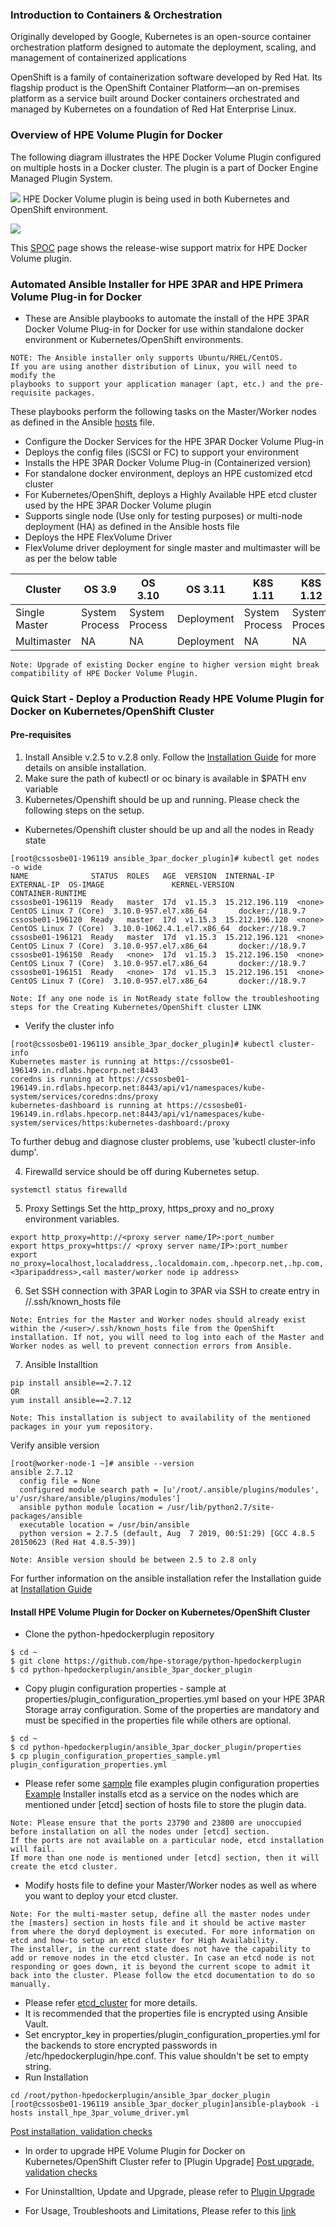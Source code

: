 ### Introduction to Containers & Orchestration
Originally developed by Google, Kubernetes is an open-source container orchestration platform designed to automate the deployment, scaling, and management of containerized applications

OpenShift is a family of containerization software developed by Red Hat. Its flagship product is the OpenShift Container Platform—an on-premises platform as a service built around Docker containers orchestrated and managed by Kubernetes on a foundation of Red Hat Enterprise Linux.

### Overview of HPE Volume Plugin for Docker 
The following diagram illustrates the HPE Docker Volume Plugin configured on multiple hosts in a Docker cluster. The plugin is a part of Docker Engine Managed Plugin System.

![](https://github.com/sonawane-shashikant/python-hpedockerplugin/blob/master/docs/img/HPE-DockerVolumePlugin-Overview.png)
HPE Docker Volume plugin is being used in both Kubernetes and  OpenShift environment.

![](https://github.com/hpe-storage/python-hpedockerplugin/blob/master/docs/img/3PAR_k8_design_diagram_75.png)

This [SPOC](https://spock.corp.int.hpe.com/spock/utility/document.aspx?docurl=Shared%20Documents/hw/3par/3par_volume_plugin_for_docker.pdf) page shows the release-wise support matrix for HPE Docker Volume plugin.

### Automated Ansible Installer for HPE 3PAR and HPE Primera Volume Plug-in for Docker

* These are Ansible playbooks to automate the install of the HPE 3PAR Docker Volume Plug-in for Docker for use within standalone docker environment or Kubernetes/OpenShift environments.
```
NOTE: The Ansible installer only supports Ubuntu/RHEL/CentOS. 
If you are using another distribution of Linux, you will need to modify the 
playbooks to support your application manager (apt, etc.) and the pre-requisite packages.
```
These playbooks perform the following tasks on the Master/Worker nodes as defined in the Ansible [hosts](https://github.com/hpe-storage/python-hpedockerplugin/blob/master/ansible_3par_docker_plugin/hosts) file.
* Configure the Docker Services for the HPE 3PAR Docker Volume Plug-in
* Deploys the config files (iSCSI or FC) to support your environment
* Installs the HPE 3PAR Docker Volume Plug-in (Containerized version)
* For standalone docker environment, deploys an HPE customized etcd cluster
* For Kubernetes/OpenShift, deploys a Highly Available HPE etcd cluster used by the HPE 3PAR Docker Volume plugin
* Supports single node (Use only for testing purposes) or multi-node deployment (HA) as defined in the Ansible hosts file 
* Deploys the HPE FlexVolume Driver
* FlexVolume driver deployment for single master and multimaster will be as per the below table

Cluster       | OS 3.9        | OS 3.10        | OS 3.11    | K8S 1.11      |  K8S 1.12     | K8S 1.13     | K8S 1.14     | K8S 1.15
------------- | ------------- | -------------  | -----------|------------   |-------------  |------------- |------------- | -------------
Single Master | System Process| System Process | Deployment | System Process| System Process| Deployment   | Deployment   | Deployment
Multimaster   | NA            | NA             |  Deployment| NA            | NA            | Deployment   | Deployment  | Deployment 
                
```
Note: Upgrade of existing Docker engine to higher version might break compatibility of HPE Docker Volume Plugin.
```
### Quick Start - Deploy a Production Ready HPE Volume Plugin for Docker on Kubernetes/OpenShift Cluster
#### Pre-requisites
                
1. Install Ansible v.2.5 to v.2.8 only. Follow the [Installation Guide](https://docs.ansible.com/ansible/latest/installation_guide/intro_installation.html) for more details on ansible installation.
2. Make sure the path of kubectl or oc binary is available in $PATH env variable
3. Kubernetes/Openshift should be up and running. Please check the following steps on the setup.
* Kubernetes/Openshift cluster should be up and all the nodes in Ready state
	                
```
[root@cssosbe01-196119 ansible_3par_docker_plugin]# kubectl get nodes -o wide
NAME              STATUS  ROLES   AGE  VERSION  INTERNAL-IP     EXTERNAL-IP  OS-IMAGE               KERNEL-VERSION              CONTAINER-RUNTIME
cssosbe01-196119  Ready   master  17d  v1.15.3  15.212.196.119  <none>       CentOS Linux 7 (Core)  3.10.0-957.el7.x86_64       docker://18.9.7
cssosbe01-196120  Ready   master  17d  v1.15.3  15.212.196.120  <none>       CentOS Linux 7 (Core)  3.10.0-1062.4.1.el7.x86_64  docker://18.9.7
cssosbe01-196121  Ready   master  17d  v1.15.3  15.212.196.121  <none>       CentOS Linux 7 (Core)  3.10.0-957.el7.x86_64       docker://18.9.7
cssosbe01-196150  Ready   <none>  17d  v1.15.3  15.212.196.150  <none>       CentOS Linux 7 (Core)  3.10.0-957.el7.x86_64       docker://18.9.7
cssosbe01-196151  Ready   <none>  17d  v1.15.3  15.212.196.151  <none>       CentOS Linux 7 (Core)  3.10.0-957.el7.x86_64       docker://18.9.7
```
```
Note: If any one node is in NotReady state follow the troubleshooting steps for the Creating Kubernetes/OpenShift cluster LINK
```
                
* Verify the cluster info

```
[root@cssosbe01-196119 ansible_3par_docker_plugin]# kubectl cluster-info
Kubernetes master is running at https://cssosbe01-196149.in.rdlabs.hpecorp.net:8443
coredns is running at https://cssosbe01-196149.in.rdlabs.hpecorp.net:8443/api/v1/namespaces/kube-system/services/coredns:dns/proxy
kubernetes-dashboard is running at https://cssosbe01-196149.in.rdlabs.hpecorp.net:8443/api/v1/namespaces/kube-system/services/https:kubernetes-dashboard:/proxy
```
To further debug and diagnose cluster problems, use 'kubectl cluster-info dump'.

4. Firewalld service should be off during Kubernetes setup.

```
systemctl status firewalld
```

5. Proxy Settings
Set the http_proxy, https_proxy and no_proxy environment variables.
```
export http_proxy=http://<proxy server name/IP>:port_number
export https_proxy=https:// <proxy server name/IP>:port_number
export no_proxy=localhost,localaddress,.localdomain.com,.hpecorp.net,.hp.com,.hpcloud.net, <3paripaddress>,<all master/worker node ip address>
```
6. Set SSH connection with 3PAR
Login to 3PAR via SSH to create entry in /<user>/.ssh/known_hosts file
```
Note: Entries for the Master and Worker nodes should already exist within the /<user>/.ssh/known_hosts file from the OpenShift installation. If not, you will need to log into each of the Master and Worker nodes as well to prevent connection errors from Ansible.
```
7. Ansible Installtion
```
pip install ansible==2.7.12
OR
yum install ansible==2.7.12
```
```
Note: This installation is subject to availability of the mentioned packages in your yum repository.
```
Verify ansible version
```
[root@worker-node-1 ~]# ansible --version
ansible 2.7.12
  config file = None
  configured module search path = [u'/root/.ansible/plugins/modules', u'/usr/share/ansible/plugins/modules']
  ansible python module location = /usr/lib/python2.7/site-packages/ansible
  executable location = /usr/bin/ansible
  python version = 2.7.5 (default, Aug  7 2019, 00:51:29) [GCC 4.8.5 20150623 (Red Hat 4.8.5-39)]
```
```
Note: Ansible version should be between 2.5 to 2.8 only
```
For further information on the ansible installation refer the Installation guide at [Installation Guide](https://docs.ansible.com/ansible/latest/installation_guide/intro_installation.html)

#### Install HPE Volume Plugin for Docker on Kubernetes/OpenShift Cluster
+ Clone the python-hpedockerplugin repository
```
$ cd ~
$ git clone https://github.com/hpe-storage/python-hpedockerplugin
$ cd python-hpedockerplugin/ansible_3par_docker_plugin
```
+ Copy plugin configuration properties - sample at properties/plugin_configuration_properties.yml based on your HPE 3PAR Storage array configuration. Some of the properties are mandatory and must be specified in the properties file while others are optional.
```
$ cd ~
$ cd python-hpedockerplugin/ansible_3par_docker_plugin/properties
$ cp plugin_configuration_properties_sample.yml plugin_configuration_properties.yml
```
+ Please refer some [sample](https://github.com/hpe-storage/python-hpedockerplugin/blob/master/ansible_3par_docker_plugin/properties/plugin_configuration_properties_sample.yml) file examples plugin configuration properties 
[Example](https://github.com/sonawane-shashikant/python-hpedockerplugin/tree/master/docs/img/Example_Plugin_Configuration_yaml.png)
Installer installs etcd as a service on the nodes which are mentioned under [etcd] section of hosts file to store the plugin data.
```
Note: Please ensure that the ports 23790 and 23800 are unoccupied before installation on all the nodes under [etcd] section. 
If the ports are not available on a particular node, etcd installation will fail.
If more than one node is mentioned under [etcd] section, then it will create the etcd cluster.
```
+ Modify hosts file to define your Master/Worker nodes as well as where you want to deploy your etcd cluster.
```
Note: For the multi-master setup, define all the master nodes under the [masters] section in hosts file and it should be active master from where the doryd deployment is executed. For more information on etcd and how-to setup an etcd cluster for High Availability.
The installer, in the current state does not have the capability to add or remove nodes in the etcd cluster. In case an etcd node is not responding or goes down, it is beyond the current scope to admit it back into the cluster. Please follow the etcd documentation to do so manually.
```
+ Please refer [etcd_cluster](https://github.com/hpe-storage/python-hpedockerplugin/blob/master/docs/advanced/etcd_cluster_setup.md) for more details.
+ It is recommended that the properties file is encrypted using Ansible Vault.
+ Set encryptor_key in properties/plugin_configuration_properties.yml for the backends to store encrypted passwords in /etc/hpedockerplugin/hpe.conf. This value shouldn't be set to empty string.
+ Run Installation
```
cd /root/python-hpedockerplugin/ansible_3par_docker_plugin
[root@cssosbe01-196119 ansible_3par_docker_plugin]ansible-playbook -i hosts install_hpe_3par_volume_driver.yml
```
[Post installation, validation checks](https://github.com/hpe-storage/python-hpedockerplugin/blob/master/docs/PostInstallation_checks.md)
+ In order to upgrade HPE Volume Plugin for Docker on Kubernetes/OpenShift Cluster refer to [Plugin Upgrade]
[Post upgrade, validation checks](https://github.com/hpe-storage/python-hpedockerplugin/blob/master/docs/PostInstallation_checks.md)

+ For Uninstalltion, Update and Upgrade, please refer to [Plugin Upgrade](https://github.com/sonawane-shashikant/python-hpedockerplugin/blob/master/Uninstall_Update_Upgade.md)
+ For Usage, Troubleshoots and Limitations, Please refer to this [link](https://github.com/sonawane-shashikant/python-hpedockerplugin/blob/master/docs/Usage_Troubleshoot_Limitations.md)
